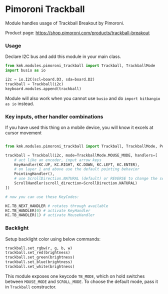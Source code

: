 # Pimoroni Trackball

Module handles usage of Trackball Breakout by Pimoroni.

Product page: https://shop.pimoroni.com/products/trackball-breakout

### Usage

Declare I2C bus and add this module in your main class.

```python
from kmk.modules.pimoroni_trackball import Trackball, TrackballMode
import busio as io

i2c = io.I2C(scl=board.D3, sda=board.D2)
trackball = Trackball(i2c)
keyboard.modules.append(trackball)
```

Module will also work when you cannot use `busio` and do `import bitbangio as io` instead.

### Key inputs, other handler combinations

If you have used this thing on a mobile device, you will know it excels at cursor movement

```python

from kmk.modules.pimoroni_trackball import Trackball, TrackballMode, PointingHandler, KeyHandler, ScrollHandler, ScrollDirection

trackball = Trackball(i2c, mode=TrackballMode.MOUSE_MODE, handlers=[
    # act like an encoder, input arrow keys
    KeyHandler(KC.UP, KC.RIGHT, KC.DOWN, KC.LEFT, KC.ENTER), 
    # on layer 1 and above use the default pointing behavior
    PointingHandler(),
    # use ScrollDirection.NATURAL (default) or REVERSE to change the scrolling direction
    ScrollHandler(scroll_direction=ScrollDirection.NATURAL)
])

# now you can use these KeyCodes:

KC.TB_NEXT_HANDLER # rotates through available 
KC.TB_HANDLER(0) # activate KeyHandler 
KC.TB_HANDLER(1) # activate MouseHandler

```


### Backlight

Setup backlight color using below commands:

```python
trackball.set_rgbw(r, g, b, w)
trackball.set_red(brightness)
trackball.set_green(brightness)
trackball.set_blue(brightness)
trackball.set_white(brightness)
```

This module exposes one keycode `TB_MODE`, which on hold switches between `MOUSE_MODE` and `SCROLL_MODE`.
To choose the default mode, pass it in `Trackball` constructor.